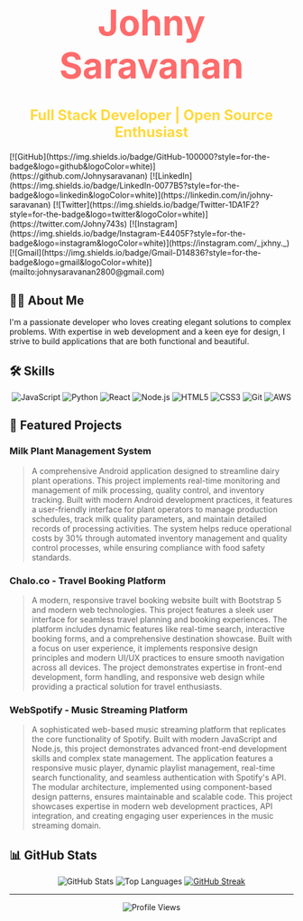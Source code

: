 <div align="center">
  <h1 style="font-size: 4.5em; margin-bottom: 10px; color: #ff6b6b;">Johny Saravanan</h1>
  <h2 style="font-size: 1.8em; margin-bottom: 20px; color: #ffd93d;">Full Stack Developer | Open Source Enthusiast</h2>
</div>
  [![GitHub](https://img.shields.io/badge/GitHub-100000?style=for-the-badge&logo=github&logoColor=white)](https://github.com/Johnysaravanan)
  [![LinkedIn](https://img.shields.io/badge/LinkedIn-0077B5?style=for-the-badge&logo=linkedin&logoColor=white)](https://linkedin.com/in/johny-saravanan)
  [![Twitter](https://img.shields.io/badge/Twitter-1DA1F2?style=for-the-badge&logo=twitter&logoColor=white)](https://twitter.com/Johny743s)
  [![Instagram](https://img.shields.io/badge/Instagram-E4405F?style=for-the-badge&logo=instagram&logoColor=white)](https://instagram.com/_jxhny._)
  [![Gmail](https://img.shields.io/badge/Gmail-D14836?style=for-the-badge&logo=gmail&logoColor=white)](mailto:johnysaravanan2800@gmail.com)
</div>

## 👨‍💻 About Me

I'm a passionate developer who loves creating elegant solutions to complex problems. With expertise in web development and a keen eye for design, I strive to build applications that are both functional and beautiful.

## 🛠️ Skills

<div align="center">
  
![JavaScript](https://img.shields.io/badge/JavaScript-F7DF1E?style=for-the-badge&logo=javascript&logoColor=black)
![Python](https://img.shields.io/badge/Python-3776AB?style=for-the-badge&logo=python&logoColor=white)
![React](https://img.shields.io/badge/React-20232A?style=for-the-badge&logo=react&logoColor=61DAFB)
![Node.js](https://img.shields.io/badge/Node.js-339933?style=for-the-badge&logo=nodedotjs&logoColor=white)
![HTML5](https://img.shields.io/badge/HTML5-E34F26?style=for-the-badge&logo=html5&logoColor=white)
![CSS3](https://img.shields.io/badge/CSS3-1572B6?style=for-the-badge&logo=css3&logoColor=white)
![Git](https://img.shields.io/badge/Git-F05032?style=for-the-badge&logo=git&logoColor=white)
![AWS](https://img.shields.io/badge/Amazon_AWS-232F3E?style=for-the-badge&logo=amazon-aws&logoColor=white)

</div>

## 🚀 Featured Projects

### Milk Plant Management System
> A comprehensive Android application designed to streamline dairy plant operations. This project implements real-time monitoring and management of milk processing, quality control, and inventory tracking. Built with modern Android development practices, it features a user-friendly interface for plant operators to manage production schedules, track milk quality parameters, and maintain detailed records of processing activities. The system helps reduce operational costs by 30% through automated inventory management and quality control processes, while ensuring compliance with food safety standards.

### Chalo.co - Travel Booking Platform
> A modern, responsive travel booking website built with Bootstrap 5 and modern web technologies. This project features a sleek user interface for seamless travel planning and booking experiences. The platform includes dynamic features like real-time search, interactive booking forms, and a comprehensive destination showcase. Built with a focus on user experience, it implements responsive design principles and modern UI/UX practices to ensure smooth navigation across all devices. The project demonstrates expertise in front-end development, form handling, and responsive web design while providing a practical solution for travel enthusiasts.

### WebSpotify - Music Streaming Platform
> A sophisticated web-based music streaming platform that replicates the core functionality of Spotify. Built with modern JavaScript and Node.js, this project demonstrates advanced front-end development skills and complex state management. The application features a responsive music player, dynamic playlist management, real-time search functionality, and seamless authentication with Spotify's API. The modular architecture, implemented using component-based design patterns, ensures maintainable and scalable code. This project showcases expertise in modern web development practices, API integration, and creating engaging user experiences in the music streaming domain.

## 📊 GitHub Stats

<div align="center">
  
![GitHub Stats](https://github-readme-stats.vercel.app/api?username=Johnysaravanan&show_icons=true&theme=radical)
![Top Languages](https://github-readme-stats.vercel.app/api/top-langs/?username=Johnysaravanan&layout=compact&theme=radical)
[![GitHub Streak](https://github-readme-streak-stats.herokuapp.com/?user=Johnysaravanan&theme=radical)](https://git.io/streak-stats)

</div>

---

<div align="center">
  
![Profile Views](https://komarev.com/ghpvc/?username=Johnysaravanan&color=blueviolet)
  
</div> 
